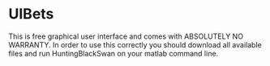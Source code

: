# UIBets
This is free graphical user interface and comes with ABSOLUTELY NO WARRANTY.
In order to use this correctly you should download all available files and run HuntingBlackSwan on your matlab command line.
